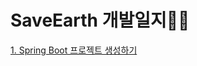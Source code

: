 # SaveEarth 개발일지👩‍💻

[1. Spring Boot 프로젝트 생성하기](https://github.com/hwana/TIL/blob/main/SaveEarthProject/20210408.md)
